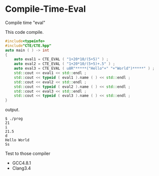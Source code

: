 Compile-Time-Eval
=================

Compile time "eval"

This code compile.

```cpp
#include<typeinfo>
#include"CTE/CTE.hpp"
auto main ( ) -> int
{
	auto eval1 = CTE_EVAL ( "1+20*10/(5+5)" ) ;
	auto eval2 = CTE_EVAL ( "1+20*10/(5+5)+.5" ) ;
	auto eval3 = CTE_EVAL ( u8R"*****("Hello"+" "+"World")*****" ) ;
	std::cout << eval1 << std::endl ;
	std::cout << typeid ( eval1 ).name ( ) << std::endl ;
	std::cout << eval2 << std::endl ;
	std::cout << typeid ( eval2 ).name ( ) << std::endl ;
	std::cout << eval3 << std::endl ;
	std::cout << typeid ( eval3 ).name ( ) << std::endl ;
}
```

output.

```
$ ./prog
21
i
21.5
d
Hello World
Ss
```

Test to those compiler

* GCC4.8.1
* Clang3.4
